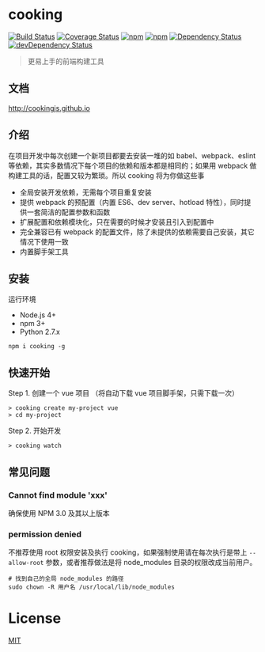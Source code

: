 # cooking

[![Build Status](https://travis-ci.org/ElemeFE/cooking.svg?branch=master)](https://travis-ci.org/ElemeFE/cooking) [![Coverage Status](https://coveralls.io/repos/github/ElemeFE/cooking/badge.svg?branch=master)](https://coveralls.io/github/ElemeFE/cooking?branch=master) [![npm](https://img.shields.io/npm/dm/cooking.svg?maxAge=2592000)](https://www.npmjs.com/package/cooking) [![npm](https://img.shields.io/npm/v/cooking.svg?maxAge=3600)](https://www.npmjs.com/package/cooking) [![Dependency Status](https://david-dm.org/elemefe/cooking.svg)](https://david-dm.org/elemefe/cooking) [![devDependency Status](https://david-dm.org/elemefe/cooking/dev-status.svg)](https://david-dm.org/elemefe/cooking#info=devDependencies)

> 更易上手的前端构建工具

## 文档
http://cookingjs.github.io

## 介绍
在项目开发中每次创建一个新项目都要去安装一堆的如 babel、webpack、eslint 等依赖，其实多数情况下每个项目的依赖和版本都是相同的；如果用 webpack 做构建工具的话，配置又较为繁琐。所以 cooking 将为你做这些事

- 全局安装开发依赖，无需每个项目重复安装
- 提供 webpack 的预配置（内置 ES6、dev server、hotload 特性），同时提供一套简洁的配置参数和函数
- 扩展配置和依赖模块化，只在需要的时候才安装且引入到配置中
- 完全兼容已有 webpack 的配置文件，除了未提供的依赖需要自己安装，其它情况下使用一致
- 内置脚手架工具

## 安装

运行环境
- Node.js 4+
- npm 3+
- Python 2.7.x

```shell
npm i cooking -g
```

## 快速开始
Step 1. 创建一个 vue 项目 （将自动下载 vue 项目脚手架，只需下载一次）
```shell
> cooking create my-project vue
> cd my-project
```

Step 2. 开始开发
```shell
> cooking watch
```

## 常见问题

### Cannot find module 'xxx'

确保使用 NPM 3.0 及其以上版本

### permission denied

不推荐使用 root 权限安装及执行 cooking，如果强制使用请在每次执行是带上 `--allow-root` 参数，或者推荐做法是将 node_modules 目录的权限改成当前用户。

```shell
# 找到自己的全局 node_modules 的路径
sudo chown -R 用户名 /usr/local/lib/node_modules
```

# License
[MIT](https://github.com/ElemeFE/cooking/LICENSE)
